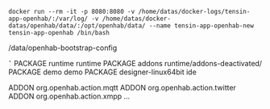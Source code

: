 
```
docker run --rm -it -p 8080:8080 -v /home/datas/docker-logs/tensin-app-openhab/:/var/log/ -v /home/datas/docker-datas/openhab/data/:/opt/openhab/data/ --name tensin-app-openhab-new tensin-app-openhab /bin/bash
```

/data/openhab-bootstrap-config

`̀̀ `
PACKAGE runtime runtime
PACKAGE addons runtime/addons-deactivated/
PACKAGE demo demo
PACKAGE designer-linux64bit ide

ADDON org.openhab.action.mqtt
ADDON org.openhab.action.twitter
ADDON org.openhab.action.xmpp
...
```
